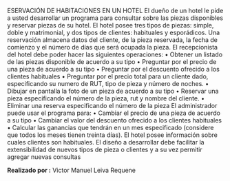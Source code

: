 ESERVACIÓN DE HABITACIONES EN UN HOTEL
El dueño de un hotel le pide a usted desarrollar un programa para consultar sobre 
las piezas disponibles y reservar piezas de su hotel.
El hotel posee tres tipos de piezas: simple, doble y matrimonial, y dos tipos de 
clientes: habituales y esporádicos. Una reservación almacena datos del cliente, de 
la pieza reservada, la fecha de comienzo y el número de días que será ocupada la 
pieza.
El recepcionista del hotel debe poder hacer las siguientes operaciones:
• Obtener un listado de las piezas disponible de acuerdo a su tipo
• Preguntar por el precio de una pieza de acuerdo a su tipo
• Preguntar por el descuento ofrecido a los clientes habituales
• Preguntar por el precio total para un cliente dado, especificando su numero 
de RUT, tipo de pieza y número de noches.
• Dibujar en pantalla la foto de un pieza de acuerdo a su tipo
• Reservar una pieza especificando el número de la pieza, rut y nombre del 
cliente.
• Eliminar una reserva especificando el número de la pieza
El administrador puede usar el programa para:
• Cambiar el precio de una pieza de acuerdo a su tipo
• Cambiar el valor del descuento ofrecido a los clientes habituales
• Calcular las ganancias que tendrán en un mes especificado (considere que 
todos los meses tienen treinta días).
El hotel posee información sobre cuales clientes son habituales. El diseño a desarrollar 
debe facilitar la extensibilidad de nuevos tipos de pieza o clientes y a su vez permitir 
agregar nuevas consultas

**Realizado por :** Victor Manuel Leiva Requene


